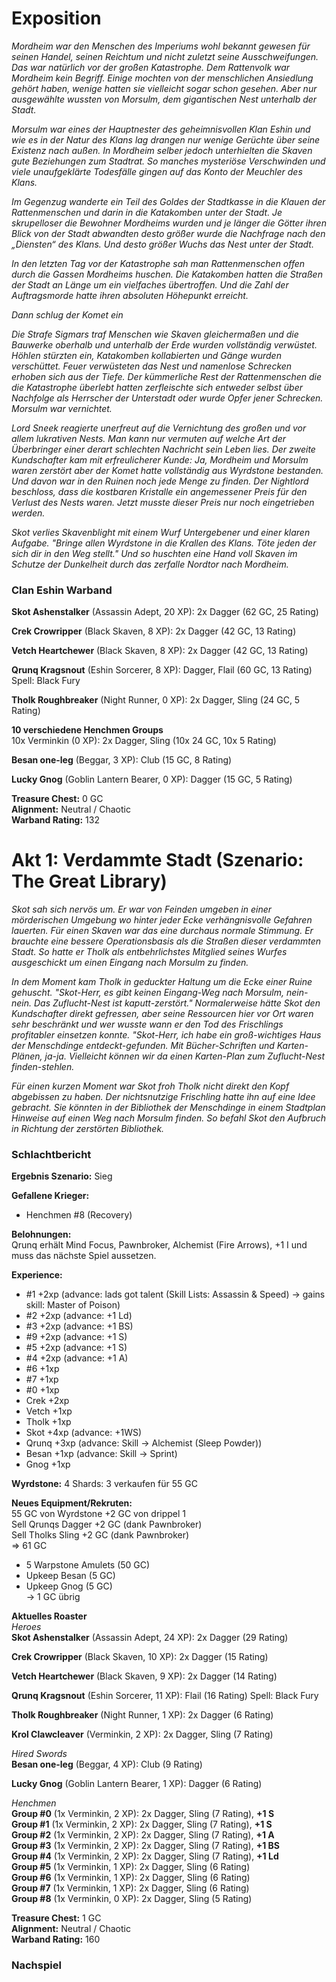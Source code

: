 # Exposition  

*Mordheim war den Menschen des Imperiums wohl bekannt gewesen für seinen Handel, seinen Reichtum und nicht zuletzt seine Ausschweifungen. Das war natürlich vor der großen Katastrophe. Dem Rattenvolk war Mordheim kein Begriff. Einige mochten von der menschlichen Ansiedlung gehört haben, wenige hatten sie vielleicht sogar schon gesehen. Aber nur ausgewählte wussten von Morsulm, dem gigantischen Nest unterhalb der Stadt.*  

*Morsulm war eines der Hauptnester des geheimnisvollen Klan Eshin und wie es in der Natur des Klans lag drangen nur wenige Gerüchte über seine Existenz nach außen. In Mordheim selber jedoch unterhielten die Skaven gute Beziehungen zum Stadtrat. So manches mysteriöse Verschwinden und viele unaufgeklärte Todesfälle gingen auf das Konto der Meuchler des Klans.*  

*Im Gegenzug wanderte ein Teil des Goldes der Stadtkasse in die Klauen der Rattenmenschen und darin in die Katakomben unter der Stadt. Je skrupelloser die Bewohner Mordheims wurden und je länger die Götter ihren Blick von der Stadt abwandten desto größer wurde die Nachfrage nach den „Diensten“ des Klans. Und desto größer Wuchs das Nest unter der Stadt.*

*In den letzten Tag vor der Katastrophe sah man Rattenmenschen offen durch die Gassen Mordheims huschen. Die Katakomben hatten die Straßen der Stadt an Länge um ein vielfaches übertroffen. Und die Zahl der Auftragsmorde hatte ihren absoluten Höhepunkt erreicht.*  

*Dann schlug der Komet ein*  

*Die Strafe Sigmars traf Menschen wie Skaven gleichermaßen und die Bauwerke oberhalb und unterhalb der Erde wurden vollständig verwüstet. Höhlen stürzten ein, Katakomben kollabierten und Gänge wurden verschüttet. Feuer verwüsteten das Nest und namenlose Schrecken erhoben sich aus der Tiefe. Der kümmerliche Rest der Rattenmenschen die die Katastrophe überlebt hatten zerfleischte sich entweder selbst über Nachfolge als Herrscher der Unterstadt oder wurde Opfer jener Schrecken. Morsulm war vernichtet.*  

*Lord Sneek reagierte unerfreut auf die Vernichtung des großen und vor allem lukrativen Nests. Man kann nur vermuten auf welche Art der Überbringer einer derart schlechten Nachricht sein Leben lies. Der zweite Kundschafter kam mit erfreulicherer Kunde: Ja, Mordheim und Morsulm waren zerstört aber der Komet hatte vollständig aus Wyrdstone bestanden. Und davon war in den Ruinen noch jede Menge zu finden. Der Nightlord beschloss, dass die kostbaren Kristalle ein angemessener Preis für den Verlust des Nests waren. Jetzt musste dieser Preis nur noch eingetrieben werden.*  

*Skot verlies Skavenblight mit einem Wurf Untergebener und einer klaren Aufgabe. "Bringe allen Wyrdstone in die Krallen des Klans. Töte jeden der sich dir in den Weg stellt." Und so huschten eine Hand voll Skaven im Schutze der Dunkelheit durch das zerfalle Nordtor nach Mordheim.*  

### Clan Eshin Warband
**Skot Ashenstalker** (Assassin Adept, 20 XP): 2x Dagger (62 GC, 25 Rating)  

**Crek Crowripper** (Black Skaven, 8 XP): 2x Dagger (42 GC, 13 Rating)  

**Vetch Heartchewer** (Black Skaven, 8 XP): 2x Dagger (42 GC, 13 Rating)  

**Qrunq Kragsnout** (Eshin Sorcerer, 8 XP): Dagger, Flail (60 GC, 13 Rating) Spell: Black Fury

**Tholk Roughbreaker** (Night Runner, 0 XP): 2x Dagger, Sling (24 GC, 5 Rating)  

**10 verschiedene Henchmen Groups**  
10x Verminkin (0 XP): 2x Dagger, Sling (10x 24 GC, 10x 5 Rating)  

**Besan one-leg** (Beggar, 3 XP): Club (15 GC, 8 Rating)  

**Lucky Gnog** (Goblin Lantern Bearer, 0 XP): Dagger (15 GC, 5 Rating)  

**Treasure Chest:** 0 GC  
**Alignment:** Neutral / Chaotic  
**Warband Rating:** 132  

# Akt 1: Verdammte Stadt (Szenario: The Great Library)  
*Skot sah sich nervös um. Er war von Feinden umgeben in einer mörderischen Umgebung wo hinter jeder Ecke verhängnisvolle Gefahren lauerten. Für einen Skaven war das eine durchaus normale Stimmung. Er brauchte eine bessere Operationsbasis als die Straßen dieser verdammten Stadt. So hatte er Tholk als entbehrlichstes Mitglied seines Wurfes ausgeschickt um einen Eingang nach Morsulm zu finden.*  

*In dem Moment kam Tholk in geduckter Haltung um die Ecke einer Ruine gehuscht. "Skot-Herr, es gibt keinen Eingang-Weg nach Morsulm, nein-nein. Das Zuflucht-Nest ist kaputt-zerstört." Normalerweise hätte Skot den Kundschafter direkt gefressen, aber seine Ressourcen hier vor Ort waren sehr beschränkt und wer wusste wann er den Tod des Frischlings profitabler einsetzen konnte. "Skot-Herr, ich habe ein groß-wichtiges Haus der Menschdinge entdeckt-gefunden. Mit Bücher-Schriften und Karten-Plänen, ja-ja. Vielleicht können wir da einen Karten-Plan zum Zuflucht-Nest finden-stehlen.*  

*Für einen kurzen Moment war Skot froh Tholk nicht direkt den Kopf abgebissen zu haben. Der nichtsnutzige Frischling hatte ihn auf eine Idee gebracht. Sie könnten in der Bibliothek der Menschdinge in einem Stadtplan Hinweise auf einen Weg nach Morsulm finden. So befahl Skot den Aufbruch in Richtung der zerstörten Bibliothek.*  

### Schlachtbericht  
**Ergebnis Szenario:**  Sieg  

**Gefallene Krieger:**  
 - Henchmen #8 (Recovery)  
 
**Belohnungen:**  
Qrunq erhält Mind Focus, Pawnbroker, Alchemist (Fire Arrows), +1 I und muss das nächste Spiel aussetzen.  

**Experience:**  
 - #1 +2xp (advance: lads got talent (Skill Lists: Assassin & Speed) -> gains skill: Master of Poison)  
 - #2 +2xp (advance: +1 Ld)  
 - #3 +2xp (advance: +1 BS)  
 - #9 +2xp (advance: +1 S)  
 - #5 +2xp (advance: +1 S)  
 - #4 +2xp (advance: +1 A)  
 - #6 +1xp  
 - #7 +1xp  
 - #0 +1xp  
 - Crek +2xp  
 - Vetch +1xp  
 - Tholk +1xp  
 - Skot +4xp (advance: +1WS)  
 - Qrunq +3xp (advance: Skill -> Alchemist (Sleep Powder))  
 - Besan +1xp (advance: Skill -> Sprint)  
 - Gnog +1xp  

**Wyrdstone:**  4 Shards: 3 verkaufen für 55 GC  

**Neues Equipment/Rekruten:**  
55 GC von Wyrdstone +2 GC von drippel 1  
Sell Qrunqs Dagger +2 GC (dank Pawnbroker)  
Sell Tholks Sling +2 GC (dank Pawnbroker)  
  => 61 GC  
  
 - 5 Warpstone Amulets (50 GC)  
 - Upkeep Besan (5 GC)  
 - Upkeep Gnog (5 GC)  
 -> 1 GC übrig

**Aktuelles Roaster**  
*Heroes*  
**Skot Ashenstalker** (Assassin Adept, 24 XP): 2x Dagger (29 Rating)  

**Crek Crowripper** (Black Skaven, 10 XP): 2x Dagger (15 Rating)  

**Vetch Heartchewer** (Black Skaven, 9 XP): 2x Dagger (14 Rating)  

**Qrunq Kragsnout** (Eshin Sorcerer, 11 XP): Flail (16 Rating) Spell: Black Fury

**Tholk Roughbreaker** (Night Runner, 1 XP): 2x Dagger (6 Rating)  

**Krol Clawcleaver** (Verminkin, 2 XP): 2x Dagger, Sling (7 Rating)

*Hired Swords*  
**Besan one-leg** (Beggar, 4 XP): Club (9 Rating)  

**Lucky Gnog** (Goblin Lantern Bearer, 1 XP): Dagger (6 Rating)  

*Henchmen*  
**Group #0** (1x Verminkin, 2 XP): 2x Dagger, Sling (7 Rating), **+1 S**  
**Group #1** (1x Verminkin, 2 XP): 2x Dagger, Sling (7 Rating), **+1 S**  
**Group #2** (1x Verminkin, 2 XP): 2x Dagger, Sling (7 Rating), **+1 A**  
**Group #3** (1x Verminkin, 2 XP): 2x Dagger, Sling (7 Rating), **+1 BS**  
**Group #4** (1x Verminkin, 2 XP): 2x Dagger, Sling (7 Rating), **+1 Ld**  
**Group #5** (1x Verminkin, 1 XP): 2x Dagger, Sling (6 Rating)  
**Group #6** (1x Verminkin, 1 XP): 2x Dagger, Sling (6 Rating)  
**Group #7** (1x Verminkin, 1 XP): 2x Dagger, Sling (6 Rating)  
**Group #8** (1x Verminkin, 0 XP): 2x Dagger, Sling (5 Rating)  

**Treasure Chest:** 1 GC  
**Alignment:** Neutral / Chaotic  
**Warband Rating:** 160  


### Nachspiel
